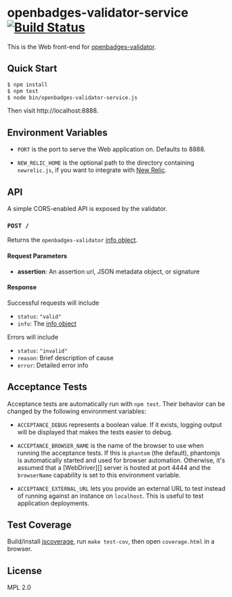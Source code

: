 # openbadges-validator-service [![Build Status](https://travis-ci.org/mozilla/openbadges-validator-service.png)](https://travis-ci.org/mozilla/openbadges-validator-service)

This is the Web front-end for [openbadges-validator][].

## Quick Start

```bash
$ npm install
$ npm test
$ node bin/openbadges-validator-service.js
```

Then visit http://localhost:8888.

## Environment Variables

* `PORT` is the port to serve the Web application on. Defaults to 8888.

* `NEW_RELIC_HOME` is the optional path to the directory containing
  `newrelic.js`, if you want to integrate with
  [New Relic][].

## API

A simple CORS-enabled API is exposed by the validator.

### `POST /`

Returns the `openbadges-validator` [info object][].

#### Request Parameters

* **assertion**: An assertion url, JSON metadata object, or signature

#### Response

Successful requests will include

* `status`: `"valid"`
* `info`: The [info object][]

Errors will include

* `status`: `"invalid"`
* `reason`: Brief description of cause
* `error`: Detailed error info

[info object]: https://github.com/mozilla/openbadges-validator#validatorthing-callback

## Acceptance Tests

Acceptance tests are automatically run with `npm test`. Their behavior
can be changed by the following environment variables:

* `ACCEPTANCE_DEBUG` represents a boolean value. If it exists, logging
  output will be displayed that makes the tests easier to debug.

* `ACCEPTANCE_BROWSER_NAME` is the name of the browser to use when
  running the acceptance tests. If this is `phantom` (the default), phantomjs
  is automatically started and used for browser automation. Otherwise, it's
  assumed that a [WebDriver][] server is hosted at port 4444 and the
  `browserName` capability is set to this environment variable.

* `ACCEPTANCE_EXTERNAL_URL` lets you provide an external URL to test instead
of running against an instance on `localhost`. This is useful to test
application deployments.

## Test Coverage

Build/install [jscoverage][], run `make test-cov`, then open
`coverage.html` in a browser.

## License

MPL 2.0

  [openbadges-validator]: https://github.com/mozilla/openbadges-validator
  [New Relic]: http://newrelic.com/
  [jscoverage]: https://github.com/visionmedia/node-jscoverage
